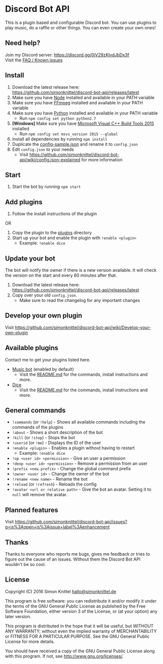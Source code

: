 Discord Bot API
===
This is a plugin based and configurable Discord bot. You can use plugins to play music, do a raffle or other things. You can even create your own ones!

Need help?
---
Join my Discord server: https://discord.gg/0jV29zKlvdJbDx3f  
Visit the [FAQ / Known issues](https://github.com/simonknittel/discord-bot-api/wiki/FAQ---Known-issues)  

Install
---
1. Download the latest release here: https://github.com/simonknittel/discord-bot-api/releases/latest
2. Make sure you have [Node](https://nodejs.org/en/) installed and available in your PATH variable
3. Make sure you have [FFmpeg](https://www.ffmpeg.org/) installed and available in your PATH variable
4. Make sure you have [Python](https://www.python.org/) installed and available in your PATH variable
    * Run `npm config set python python2.7`
5. **[Windows]** Make sure you have [Microsoft Visual C++ Build Tools 2015](https://www.microsoft.com/en-us/download/details.aspx?id=49983) installed
    * Run `npm config set msvs_version 2015 --global`
6. Install all dependencies by running `npm install`
7. Duplicate the [config-sample.json](./config-sample.json) and rename it to `config.json`
8. Edit `config.json` to your needs
    * Visit https://github.com/simonknittel/discord-bot-api/wiki/config.json-explained for more information

Start
---
1. Start the bot by running `npm start`

Add plugins
---
1. Follow the install instructions of the plugin

OR

1. Copy the plugin to the [plugins](./plugins) directory
2. Start up your bot and enable the plugin with `!enable <plugin>`
    * Example: `!enable dice`

Update your bot
---
The bot will notify the owner if there is a new version available. It will check the version on the start and every 60 minutes after that.

1. Download the latest release here: https://github.com/simonknittel/discord-bot-api/releases/latest
2. Copy over your old `config.json`.
    * Make sure to read the changelog for any important changes

Develop your own plugin
---
Visit https://github.com/simonknittel/discord-bot-api/wiki/Develop-your-own-plugin

Available plugins
---
Contact me to get your plugins listed here.

* [Music bot](./plugins/music-bot) (enabled by default)
    + Visit the [README.md](./plugins/music-bot/README.md) for the commands, install instructions and more.
* [Dice](./plugins/dice)
    + Visit the [README.md](./plugins/dice/README.md) for the commands, install instructions and more.

General commands
---

* `!commands` (or `!help`) - Shows all available commands including the commands of the plugins
* `!about` - Shows a short description of the bot
* `!kill` (or `!stop`) - Stops the bot
* `!userid` (or `!me`) - Displays the ID of the user
* `!enable <plugin>` - Enables a plugin without having to restart
    + Example: `!enable dice`
* `!op <user id> <permission>` - Give an user a permission
* `!deop <user id> <permission>` - Remove a permission from an user
* `!prefix <new prefix>` - Change the global command prefix
* `!owner <user id>` - Change the owner of the bot
* `!rename <new name>` - Rename the bot
* `!reload` (or `!refresh`) - Reloads the config
* `!avatar <url or relative path>` - Give the bot an avatar. Setting it to `null` will remove the avatar.

Planned features
---
Visit https://github.com/simonknittel/discord-bot-api/issues?q=is%3Aopen+is%3Aissue+label%3Aenhancement

Thanks
---
Thanks to everyone who reports me bugs, gives me feedback or tries to figure out the cause of an issues. Without them the Discord Bot API wouldn't be so cool.

License
---
Copyright (C) 2016  Simon Knittel <hallo@simonknittel.de>

This program is free software: you can redistribute it and/or modify
it under the terms of the GNU General Public License as published by
the Free Software Foundation, either version 3 of the License, or
(at your option) any later version.

This program is distributed in the hope that it will be useful,
but WITHOUT ANY WARRANTY; without even the implied warranty of
MERCHANTABILITY or FITNESS FOR A PARTICULAR PURPOSE.  See the
GNU General Public License for more details.

You should have received a copy of the GNU General Public License
along with this program.  If not, see <http://www.gnu.org/licenses/>.
